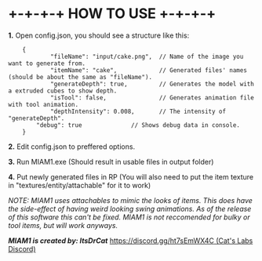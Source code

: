 # +-+-+-+ HOW TO USE +-+-+-+ #

**1.** Open config.json, you should see a structure like this:
```jsonc
	{
    		"fileName": "input/cake.png",  // Name of the image you want to generate from.
    		"itemName": "cake",            // Generated files' names (should be about the same as "fileName").
    		"generateDepth": true,         // Generates the model with a extruded cubes to show depth.
    		"isTool": false,               // Generates animation file with tool animation.
    		"depthIntensity": 0.008,       // The intensity of "generateDepth".
   		"debug": true   	       // Shows debug data in console.
	}
```
**2.** Edit config.json to preffered options.

**3.** Run MIAM1.exe (Should result in usable files in output folder)

**4.** Put newly generated files in RP (You will also need to put the item texture in "textures/entity/attachable" for it to work)


*NOTE: MIAM1 uses attachables to mimic the looks of items. This does have the side-effect of having weird looking swing animations. As of the release of this software this can't be fixed. MIAM1 is not reccomended for bulky or tool items, but will work anyways.*

***MIAM1 is created by: ItsDrCat***
[https://discord.gg/ht7sEmWX4C (Cat's Labs Discord)](https://discord.gg/ht7sEmWX4C (Cat's Labs Discord))
